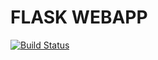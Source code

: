 # FLASK WEBAPP

[![Build Status](https://travis-ci.org/PatrickCmd/flask_webapp.svg?branch=master)](https://travis-ci.org/PatrickCmd/flask_webapp)
